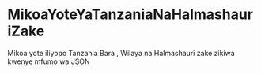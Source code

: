# MikoaYoteYaTanzaniaNaHalmashauriZake
 Mikoa yote iliyopo Tanzania Bara , Wilaya na Halmashauri zake zikiwa kwenye mfumo wa JSON
